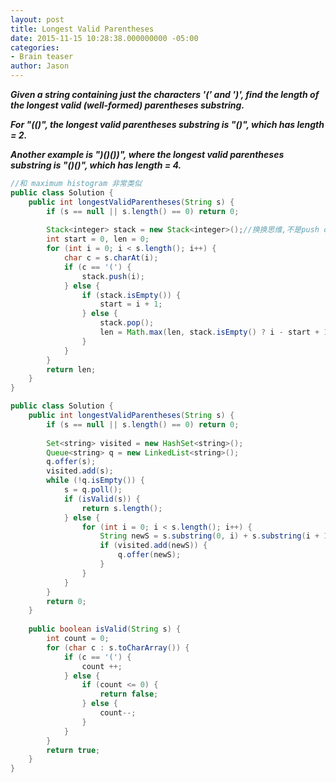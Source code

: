 ```yaml
---
layout: post
title: Longest Valid Parentheses
date: 2015-11-15 10:28:38.000000000 -05:00
categories:
- Brain teaser
author: Jason
---
```

<p><strong><em>Given a string containing just the characters '(' and ')', find the length of the longest valid (well-formed) parentheses substring.</p>

For "(()", the longest valid parentheses substring is "()", which has length = 2.</p>
Another example is ")()())", where the longest valid parentheses substring is "()()", which has length = 4.</em></strong></p>
``` java
//和 maximum histogram 非常类似
public class Solution {
    public int longestValidParentheses(String s) {
        if (s == null || s.length() == 0) return 0;
        
        Stack<integer> stack = new Stack<integer>();//换换思维,不是push char而是push index便于求长度
        int start = 0, len = 0;
        for (int i = 0; i < s.length(); i++) {
            char c = s.charAt(i);
            if (c == '(') {
                stack.push(i);
            } else {
                if (stack.isEmpty()) {
                    start = i + 1;
                } else {
                    stack.pop();
                    len = Math.max(len, stack.isEmpty() ? i - start + 1 : i - stack.peek());
                }
            }
        }
        return len;
    }
}
```
``` java
public class Solution {
    public int longestValidParentheses(String s) {
        if (s == null || s.length() == 0) return 0;
        
        Set<string> visited = new HashSet<string>();
        Queue<string> q = new LinkedList<string>();
        q.offer(s);
        visited.add(s);
        while (!q.isEmpty()) {
            s = q.poll();
            if (isValid(s)) {
                return s.length();
            } else {
                for (int i = 0; i < s.length(); i++) {
                    String newS = s.substring(0, i) + s.substring(i + 1);
                    if (visited.add(newS)) {
                        q.offer(newS);
                    }
                }
            }
        }
        return 0;
    }
    
    public boolean isValid(String s) {
        int count = 0;
        for (char c : s.toCharArray()) {
            if (c == '(') {
                count ++;    
            } else {
                if (count <= 0) {
                    return false;
                } else {
                    count--;
                }
            }
        }
        return true;
    }
}
```
